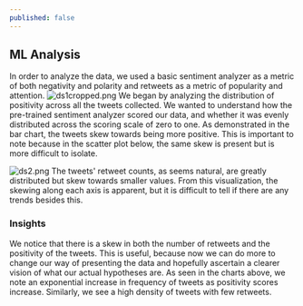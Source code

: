 ```yaml
---
published: false
---
```

## ML Analysis ##
In order to analyze the data, we used a basic sentiment analyzer as a metric of both negativity and polarity and retweets as a metric of popularity and attention.
![ds1cropped.png]({{site.baseurl}}/_posts/ds1cropped.png)
We began by analyzing the distribution of positivity across all the tweets collected. We wanted to understand how the pre-trained sentiment analyzer scored our data, and whether it was evenly distributed across the scoring scale of zero to one. As demonstrated in the bar chart, the tweets skew towards being more positive. This is important to note because in the scatter plot below, the same skew is present but is more difficult to isolate. 

![ds2.png]({{site.baseurl}}/_posts/ds2.png)
The tweets' retweet counts, as seems natural, are greatly distributed but skew towards smaller values. From this visualization, the skewing along each axis is apparent, but it is difficult to tell if there are any trends besides this. 

### Insights ###
We notice that there is a skew in both the number of retweets and the positivity of the tweets. This is useful, because now we can do more to change our way of presenting the data and hopefully ascertain a clearer vision of what our actual hypotheses are. As seen in the charts above, we note an exponential increase in frequency of tweets as positivity scores increase. Similarly, we see a high density of tweets with few retweets.
